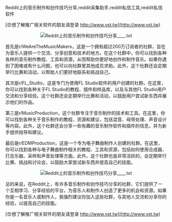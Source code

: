 Reddit上的音乐制作和创作技巧分享,reddit采集助手,reddit私信工具,reddit私信软件

[😍想了解推广相关软件的朋友请登录 http://www.vst.tw](http://www.vst.tw)

 <center><img src="https://vst.tw/MP4/tuiguang/png/2.png" alt="Reddit上的音乐制作和创作技巧分享____.txt"></center>

首先是r/WeAreTheMusicMakers，这是一个拥有超过200万订阅者的社群，旨在为音乐人提供一个交流、分享创意和技术的地方。在这个社群中，你可以找到各种各样的音乐制作教程、工具和资源，从而帮助你更好地创作和制作音乐。如果你遇到了困难或有什么问题，也可以向社群里其他成员求助。此外，这个社群还会定期举行比赛和活动，以帮助人们更好地联系和挑战自己。

其次是r/FL_Studio，这是专门为使用FL Studio软件的用户创建的社群。在这里，你可以找到各种关于FL Studio的教程、插件和样品库，以及与其他FL Studio用户交流和分享经验。这个社群还会定期举行比赛和活动，以鼓励用户尝试新东西并展示他们的作品。

第三是r/MusicProduction，这个社群专注于音乐制作的技术和工具。在这里，你可以找到各种关于音乐制作的教程、资源和建议，包括混音、母带处理、声音设计等内容。此外，这个社群还会分享一些有趣的音乐制作软件和插件的信息，并为新手提供指导和建议。

最后是r/EDMProduction，这是一个专为电子舞曲制作人创建的社群。在这里，你可以找到各种与电子舞曲制作相关的教程、工具和资源，包括如何使用合成器、打击乐器、采样和声音处理等方面。此外，这个社群也是非常活跃的，会定期举行比赛、挑战和讨论会，以鼓励大家尝试新东西并提高自己的技能。

 <center><img src="https://vst.tw/MP4/tuiguang/png/8.png" alt="Reddit上的音乐制作和创作技巧分享____.txt"></center>

总的来说，在Reddit上，有许多音乐制作和创作技巧分享的社群，它们提供了一个互相学习、分享经验的平台，为音乐人和制作人创造了更多的机会和资源。如果你是一名音乐人或制作人，我强烈建议你加入这些社群，与其他人交流和分享你的经验，以提高自己的技能。

[😍想了解推广相关软件的朋友请登录 http://www.vst.tw](http://www.vst.tw)



